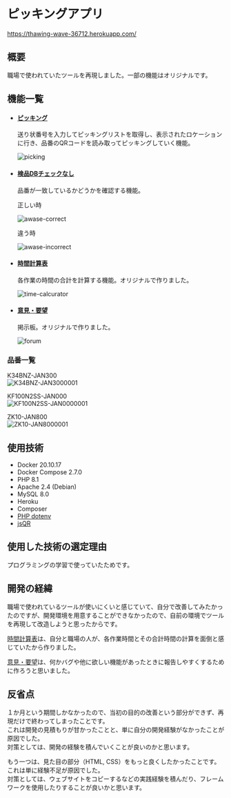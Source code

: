 # ピッキングアプリ
https://thawing-wave-36712.herokuapp.com/


## 概要
職場で使われていたツールを再現しました。一部の機能はオリジナルです。


## 機能一覧

* #### [ピッキング](https://thawing-wave-36712.herokuapp.com/readList.php)
  送り状番号を入力してピッキングリストを取得し、表示されたロケーションに行き、品番のQRコードを読み取ってピッキングしていく機能。  
  
  ![picking](https://user-images.githubusercontent.com/102679099/188513861-9e6995f0-76d2-4133-ac89-f21a989730f3.gif)

* #### [検品DBチェックなし](https://thawing-wave-36712.herokuapp.com/awase.html)
  品番が一致しているかどうかを確認する機能。  
  
  正しい時  
  
  ![awase-correct](https://user-images.githubusercontent.com/102679099/188514680-2ccc7c21-9756-4205-8e67-b3f263ad6da5.gif)  
  
  違う時  
  
  ![awase-incorrect](https://user-images.githubusercontent.com/102679099/188514736-536416c0-a6bd-4de8-81f9-bb39345f7f9b.gif)

* #### [時間計算表](https://thawing-wave-36712.herokuapp.com/timeCalculator.html)
  各作業の時間の合計を計算する機能。オリジナルで作りました。  
  
  ![time-calcurator](https://user-images.githubusercontent.com/102679099/188514476-ca80f340-04de-4a6c-ab10-39c2fc7bac7a.png)

* #### [意見・要望](https://thawing-wave-36712.herokuapp.com/forum.php)
  掲示板。オリジナルで作りました。  
  
  ![forum](https://user-images.githubusercontent.com/102679099/188514523-a117be5f-028b-4cab-a9c9-37a2eb92ff66.png)


### 品番一覧

K34BNZ-JAN300  
![K34BNZ-JAN3000001](https://user-images.githubusercontent.com/102679099/188515015-8c909dc9-e8f7-4529-b796-ad837886e7f3.png)

KF100N2SS-JAN000  
![KF100N2SS-JAN0000001](https://user-images.githubusercontent.com/102679099/188515024-8a86719d-f6cb-42fa-897f-140e899f78e6.png)

ZK10-JAN800  
![ZK10-JAN8000001](https://user-images.githubusercontent.com/102679099/188515029-2ffdab67-1f05-4b9e-9e46-0585d3ccd277.png)


## 使用技術
* Docker 20.10.17
* Docker Compose 2.7.0
* PHP 8.1
* Apache 2.4 (Debian)
* MySQL 8.0
* Heroku
* Composer
* [PHP dotenv](https://github.com/vlucas/phpdotenv)
* [jsQR](https://github.com/cozmo/jsQR)


## 使用した技術の選定理由

プログラミングの学習で使っていたためです。  


## 開発の経緯

職場で使われているツールが使いにくいと感じていて、自分で改善してみたかったのですが、開発環境を用意することができなかったので、自前の環境でツールを再現して改造しようと思ったからです。

[時間計算表](#時間計算表)は、自分と職場の人が、各作業時間とその合計時間の計算を面倒と感じていたから作りました。

[意見・要望](#意見・要望)は、何かバグや他に欲しい機能があったときに報告しやすくするために作ろうと思いました。

## 反省点

１か月という期間しかなかったので、当初の目的の改善という部分ができず、再現だけで終わってしまったことです。  
これは開発の見積もりが甘かったことと、単に自分の開発経験がなかったことが原因でした。  
対策としては、開発の経験を積んでいくことが良いのかと思います。  

もう一つは、見た目の部分（HTML, CSS）をもっと良くしたかったことです。  
これは単に経験不足が原因でした。  
対策としては、ウェブサイトをコピーするなどの実践経験を積んだり、フレームワークを使用したりすることが良いかと思います。  
